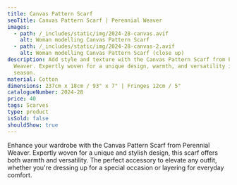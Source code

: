 ```yaml
---
title: Canvas Pattern Scarf
seoTitle: Canvas Pattern Scarf | Perennial Weaver
images:
  - path: /_includes/static/img/2024-28-canvas.avif
    alt: Woman modelling Canvas Pattern Scarf
  - path: /_includes/static/img/2024-28-canvas-2.avif
    alt: Woman modelling Canvas Pattern Scarf (close up)
description: Add style and texture with the Canvas Pattern Scarf from Perennial
  Weaver. Expertly woven for a unique design, warmth, and versatility in any
  season.
material: Cotton
dimensions: 237cm x 18cm / 93" x 7" | Fringes 12cm / 5"
catalogueNumber: 2024-28
price: 40
tags: Scarves
type: product
isSold: false
shouldShow: true
---
```

Enhance your wardrobe with the Canvas Pattern Scarf from Perennial Weaver. Expertly woven for a unique and stylish design, this scarf offers both warmth and versatility. The perfect accessory to elevate any outfit, whether you're dressing up for a special occasion or layering for everyday comfort.
